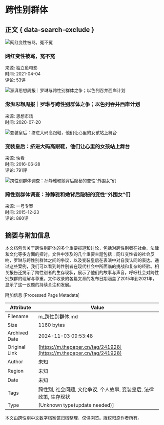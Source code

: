 # 跨性别群体

## 正文 { data-search-exclude }


![网红变性被骂，冤不冤](https://imagepphcloud.thepaper.cn/pph/image/124/172/72.jpg?x-oss-process=image/resize,w_332)

### 网红变性被骂，冤不冤
来源: 独立鱼电影  
时间: 2021-04-04  
评论: 53评  

![澎湃思想周报｜罗琳与跨性别群体之争；以色列吞并西岸计划](https://imagecloud.thepaper.cn/thepaper/image/78/550/628.jpg?x-oss-process=image/resize,w_332)

### 澎湃思想周报｜罗琳与跨性别群体之争；以色列吞并西岸计划
来源: 思想市场  
时间: 2020-07-20  

![变装皇后：挤进大码高跟鞋，他们让心里的女孩站上舞台](https://image.thepaper.cn/image/4/999/313.jpg?x-oss-process=image/resize,w_332)

### 变装皇后：挤进大码高跟鞋，他们让心里的女孩站上舞台
来源: 快看  
时间: 2016-06-28  
评论: 791评  

![跨性别群体调查：孙静雅和她背后隐秘的变性“外围女”们](https://image.thepaper.cn/image/4/710/932.jpg?x-oss-process=image/resize,w_332)

### 跨性别群体调查：孙静雅和她背后隐秘的变性“外围女”们
来源: 一号专案  
时间: 2015-12-23  
评论: 860评  

## 摘要与附加信息

<!-- tcd_abstract -->
本文档包含关于跨性别群体的多个重要报道和讨论，包括对跨性别者在社会、法律和文化等多方面的探讨。文件中涉及的几个重要主题包括：网红变性者的社会反响，罗琳与跨性别群体之间的争议，以及变装皇后在表演中对自我认同的表达。通过这些案例，我们可以看到跨性别者在现代社会中所面临的挑战和复杂的经验。相关报告还揭示了跨性别者的生存现状，展示了他们的故事与声音，呼吁社会对跨性别族群的理解与尊重。文件收录的各篇文章的发布日期涵盖了2015年到2021年，显示了这一议题的持续关注和发展。
<!-- tcd_abstract_end -->

附加信息 [Processed Page Metadata]

| Attribute       | Value                                  |
|-----------------|----------------------------------------|
| Filename        | m_跨性别群体.md                             |
| Size            | 1160 bytes                           |
| Archived Date   | 2024-11-03 09:53:48                             |
| Original Link   | [https://m.thepaper.cn/tag/241928](https://m.thepaper.cn/tag/241928)                       |
| Author          | 未知                               |
| Region          | 未知                               |
| Date            | 未知                                 |
| Tags            | 跨性别, 社会问题, 文化争议, 个人故事, 变装皇后, 法律政策, 生存现状                                 |
| Type            | [Unknown type(update needed)]                                 |
<!-- tcd_table_end -->

本文由跨性别中文数字档案馆归档整理，仅供浏览。版权归原作者所有。

